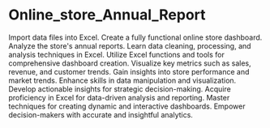 # Online_store_Annual_Report
Import data files into Excel.
Create a fully functional online store dashboard.
Analyze the store's annual reports.
Learn data cleaning, processing, and analysis techniques in Excel.
Utilize Excel functions and tools for comprehensive dashboard creation.
Visualize key metrics such as sales, revenue, and customer trends.
Gain insights into store performance and market trends.
Enhance skills in data manipulation and visualization.
Develop actionable insights for strategic decision-making.
Acquire proficiency in Excel for data-driven analysis and reporting.
Master techniques for creating dynamic and interactive dashboards.
Empower decision-makers with accurate and insightful analytics.

